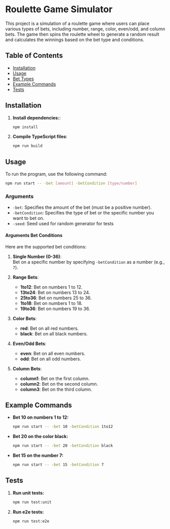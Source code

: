 
# Roulette Game Simulator

This project is a simulation of a roulette game where users can place various types of bets, including number, range, color, even/odd, and column bets. The game then spins the roulette wheel to generate a random result and calculates the winnings based on the bet type and conditions.

## Table of Contents
- [Installation](#installation)
- [Usage](#usage)
- [Bet Types](#bet-types)
- [Example Commands](#example-commands)
- [Tests](#tests)

## Installation

1. **Install dependencies:**:
   ```bash
   npm install

2. **Compile TypeScript files**:
   ```bash
   npm run build

## Usage

To run the program, use the following command:
   ```bash
   npm run start -- -bet [amount] -betCondition [type/number]
   ```
### Arguments

- `-bet`: Specifies the amount of the bet (must be a positive number).
- `-betCondition`: Specifies the type of bet or the specific number you want to bet on.
- `-seed`: Seed used for random generator for tests


#### Arguments Bet Conditions

Here are the supported bet conditions:

1. **Single Number (0-36)**:  
   Bet on a specific number by specifying `-betCondition` as a number (e.g., `7`).

2. **Range Bets**:
   - **1to12**: Bet on numbers 1 to 12.
   - **13to24**: Bet on numbers 13 to 24.
   - **25to36**: Bet on numbers 25 to 36.
   - **1to18**: Bet on numbers 1 to 18.
   - **19to36**: Bet on numbers 19 to 36.

3. **Color Bets**:
   - **red**: Bet on all red numbers.
   - **black**: Bet on all black numbers.

4. **Even/Odd Bets**:
   - **even**: Bet on all even numbers.
   - **odd**: Bet on all odd numbers.

5. **Column Bets**:
   - **column1**: Bet on the first column.
   - **column2**: Bet on the second column.
   - **column3**: Bet on the third column.

## Example Commands

- **Bet 10 on numbers 1 to 12:**

   ```bash
   npm run start -- -bet 10 -betCondition 1to12
   ```
- **Bet 20 on the color black:**

   ```bash
   npm run start -- -bet 20 -betCondition black
   ```
- **Bet 15 on the number 7:**

   ```bash
   npm run start -- -bet 15 -betCondition 7
   ```

## Tests
1. **Run unit tests:**
   ```bash
   npm run test:unit

2. **Run e2e tests:**
   ```bash
   npm run test:e2e
